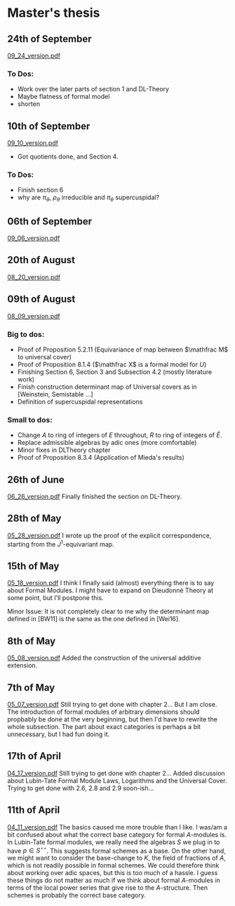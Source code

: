 # Master's thesis
## 24th of September
[09_24_version.pdf](./compiled_versions/09_24_version.pdf) 
### To Dos:
* Work over the later parts of section 1 and DL-Theory
* Maybe flatness of formal model
* shorten

## 10th of September
[09_10_version.pdf](./compiled_versions/09_10_version.pdf) 
* Got quotients done, and Section 4.
### To Dos:
* Finish section 6
* why are $\pi_\theta$, $\rho_\theta$ irreducible and $\pi_\theta$ supercuspidal?

## 06th of September
[09_06_version.pdf](./compiled_versions/09_06_version.pdf) 

## 20th of August
[08_20_version.pdf](./compiled_versions/08_20_version.pdf) 
## 09th of August
[08_09_version.pdf](./compiled_versions/08_09_version.pdf) 
### Big to dos:
* Proof of Proposition 5.2.11 (Equivariance of map between $\mathfrac M$ to universal cover)
* Proof of Proposition 8.1.4 ($\mathfrac X$ is a formal model for $U$)
* Finishing Section 6, Section 3 and Subsection 4.2 (mostly literature work)
* Finish construction determinant map of Universal covers as in [Weinstein, Semistable ...]
* Definition of supercuspidal representations

### Small to dos:
* Change $A$ to ring of integers of $E$ throughout, $R$ to ring of integers of $\breve E$.
* Replace admissible algebras by adic ones (more comfortable)
* Minor fixes in DLTheory chapter
* Proof of Proposition 8.3.4 (Application of Mieda's results)


## 26th of June
[06_26_version.pdf](./compiled_versions/06_26_version.pdf) 
Finally finished the section on DL-Theory.

## 28th of May
[05_28_version.pdf](./compiled_versions/05_28_version.pdf) 
I wrote up the proof of the explicit correspondence, starting from the 
$J^1$-equivariant map.

## 15th of May
[05_18_version.pdf](./compiled_versions/05_15_version.pdf) 
I think I finally said (almost) everything there is to say about Formal Modules. 
I might have to expand on Dieudonné Theory at some point, but I'll postpone this.

Minor Issue: It is not completely clear to me why the determinant map defined
in [BW11] is the same as the one defined in [Wei16]. 

## 8th of May
[05_08_version.pdf](./compiled_versions/05_08_version.pdf) 
Added the construction of the universal additive extension.

## 7th of May 
[05_07_version.pdf](./compiled_versions/05_07_version.pdf) 
Still trying to get done with chapter 2... But I am close. 
The introduction of formal modules of arbitrary dimensions should propbably be
done at the very beginning, but then I'd have to rewrite the whole subsection. 
The part about exact categories is perhaps a bit unnecessary, but I had fun 
doing it.

## 17th of April 
[04_17_version.pdf](./compiled_versions/04_17_version.pdf) 
Still trying to get done with chapter 2... 
Added discussion about Lubin-Tate Formal Module Laws, Logarithms and the Universal Cover.
Trying to get done with 2.6, 2.8 and 2.9 soon-ish...


## 11th of April
[04_11_version.pdf](./compiled_versions/04_11_version.pdf) 
The basics caused me more trouble than I like. I was/am a bit confused about 
what the correct base category for formal $A$-modules is. In Lubin-Tate formal modules,
we really need the algebras $S$ we plug in to have $p \in S^{\circ \circ}$. 
This suggests formal schemes as a base. On the other hand, we might want to 
consider the base-change to $K$, the field of fractions of $A$, which is not readily
possible in formal schemes. We could therefore think about working over adic spaces,
but this is too much of a hassle.
I guess these things do not matter as much if we think about formal $A$-modules in 
terms of the local power series that give rise to the $A$-structure. Then
schemes is probably the correct base category.
